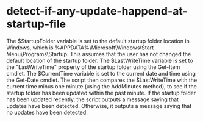 # detect-if-any-update-happend-at-startup-file
The $StartupFolder variable is set to the default startup folder location in Windows, which is %APPDATA%\Microsoft\Windows\Start Menu\Programs\Startup. This assumes that the user has not changed the default location of the startup folder.
The $LastWriteTime variable is set to the "LastWriteTime" property of the startup folder using the Get-Item cmdlet.
The $CurrentTime variable is set to the current date and time using the Get-Date cmdlet.
The script then compares the $LastWriteTime with the current time minus one minute (using the AddMinutes method), to see if the startup folder has been updated within the past minute.
If the startup folder has been updated recently, the script outputs a message saying that updates have been detected. Otherwise, it outputs a message saying that no updates have been detected.
